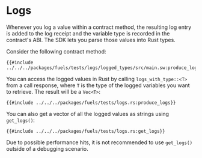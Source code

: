 # Logs

Whenever you log a value within a contract method, the resulting log entry is added to the log receipt and the variable type is recorded in the contract's ABI. The SDK lets you parse those values into Rust types.

Consider the following contract method:

```rust,ignore
{{#include ../../../packages/fuels/tests/logs/logged_types/src/main.sw:produce_logs}}
```

You can access the logged values in Rust by calling `logs_with_type::<T>` from a call response, where `T` is the type of the logged variables you want to retrieve. The result will be a `Vec<T>`:

```rust,ignore
{{#include ../../../packages/fuels/tests/logs.rs:produce_logs}}
```

You can also get a vector of all the logged values as strings using `get_logs()`:

```rust, ignore
{{#include ../../../packages/fuels/tests/logs.rs:get_logs}}
```

Due to possible performance hits, it is not recommended to use `get_logs()` outside of a debugging scenario.
